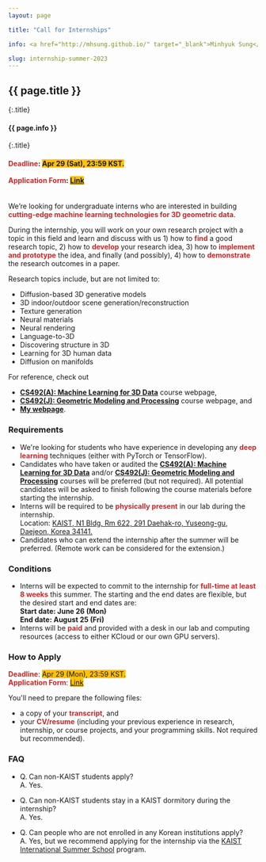 ```yaml
---
layout: page

title: "Call for Internships"

info: <a href="http://mhsung.github.io/" target="_blank">Minhyuk Sung</a>, <a href="https://www.kaist.ac.kr/" target="_blank">KAIST</a>, Summer 2023

slug: internship-summer-2023
---
```



## {{ page.title }}
{:.title}
#### {{ page.info }}
{:.title}
<br />


<style>
em { font-style: normal; font-weight: bold; color: #C62828 }
h { background-color:#FFC107 }
</style>


<h4>
<em>Deadline</em>: <h>Apr 29 (Sat), 23:59 KST.</h><br>
<br />
<em>Application Form</em>: <h><a href="https://research.typeform.com/to/iRb4g0Xx" target="_blank">Link</a></h><br>
<br />
</h4>


We’re looking for undergraduate interns who are interested in building <em>cutting-edge machine learning technologies for 3D geometric data</em>.
<!--
ML for 3D is a rising topic in multiple research communities including computer vision, computer graphics, and robotics — for example, see the paper statistics of CVPR 2021 and 2022 <em><a href="https://github.com/BIGBALLON/CVPR2022-Paper-Statistics/blob/master/output/keyworks-2122.png" target="_blank">here</a></em>. `3D’ is ranked in the top 5 in a row.
-->
During the internship, you will work on your own research project with a topic in this field and learn and discuss with us 1) how to <em>find</em> a good research topic, 2) how to <em>develop</em> your research idea, 3) how to <em>implement and prototype</em> the idea, and finally (and possibly), 4) how to <em>demonstrate</em> the research outcomes in a paper.


Research topics include, but are not limited to:
- Diffusion-based 3D generative models
- 3D indoor/outdoor scene generation/reconstruction
- Texture generation
- Neural materials
- Neural rendering
- Language-to-3D
- Discovering structure in 3D
- Learning for 3D human data
- Diffusion on manifolds


For reference, check out
- <em><a href="{{site.baseurl}}/kaist-cs492a-spring-2022/" target="_blank">CS492(A): Machine Learning for 3D Data</a></em> course webpage,
- <em><a href="{{site.baseurl}}/kaist-cs492j-fall-2022/" target="_blank">CS492(J): Geometric Modeling and Processing</a></em> course webpage, and
- <em><a href="{{site.baseurl}}/" target="_blank">My webpage</a></em>.


### Requirements
- We're looking for students who have experience in developing any <em>deep learning</em> techniques (either with PyTorch or TensorFlow).
- Candidates who have taken or audited the <em><a href="{{site.baseurl}}/kaist-cs492a-spring-2022/" target="_blank">CS492(A): Machine Learning for 3D Data</a></em> and/or <em><a href="{{site.baseurl}}/kaist-cs492j-fall-2022/" target="_blank">CS492(J): Geometric Modeling and Processing</a></em> courses will be preferred (but not required). All potential candidates will be asked to finish following the course materials before starting the internship.
- Interns will be required to be <em>physically present</em> in our lab during the internship.<br>
  Location: <a href="https://goo.gl/maps/Cv7wKzf4jhA1ezuh7" target="_blank">KAIST, N1 Bldg, Rm 622, 291 Daehak-ro, Yuseong-gu, Daejeon, Korea 34141. </a>
- Candidates who can extend the internship after the summer will be preferred. (Remote work can be considered for the extension.)


### Conditions
- Interns will be expected to commit to the internship for <em>full-time at least 8 weeks</em> this summer. The starting and the end dates are flexible, but the desired start and end dates are:<br>
  **Start date: June 26 (Mon)**<br>
  **End date: August 25 (Fri)**<br>
- Interns will be <em>paid</em> and provided with a desk in our lab and computing resources (access to either KCloud or our own GPU servers).


### How to Apply
<em>Deadline</em>: <h>Apr 29 (Mon), 23:59 KST.</h><br>
<em>Application Form</em>: <h><a href="https://research.typeform.com/to/iRb4g0Xx" target="_blank">Link</a></h><br>

You'll need to prepare the following files:
- a copy of your <em>transcript</em>, and
- your <em>CV/resume</em> (including your previous experience in research, internship, or course projects, and your programming skills. Not required but recommended).


### FAQ
- Q. Can non-KAIST students apply?<br>
A. Yes.

- Q. Can non-KAIST students stay in a KAIST dormitory during the internship?<br>
A. Yes.

- Q. Can people who are not enrolled in any Korean institutions apply?<br>
A. Yes, but we recommend applying for the internship via the <a href="http://summer.kaist.ac.kr/" target="_blank">KAIST International Summer School</a> program.


<!--
### More References
If you want to learn more about ML techniques for 3D geometric, please check out this website:<br>
<em><a href="https://github.com/timzhang642/3D-Machine-Learning" target="_blank">3D Machine Learning Archive</a></em><br>

also these great lecture series (you can watch previously recorded lectures):<br>
<em><a href="https://3dgv.github.io/" target="_blank">3DGV Seminar</a></em><br>
<em><a href="https://toronto-geometry-colloquium.github.io/" target="_blank">Toronto Geometry Colloquium</a></em><br>
-->

<br />

